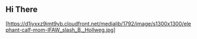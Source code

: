 ## Hi There 

[https://d1jyxxz9imt9yb.cloudfront.net/medialib/1792/image/s1300x1300/elephant-calf-mom-IFAW_slash_B._Hollweg.jpg] 
